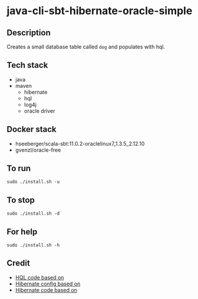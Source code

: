 # java-cli-sbt-hibernate-oracle-simple

## Description
Creates a small database table
called `dog` and populates with
hql.

## Tech stack
- java
- maven
  - hibernate
  - hql
  - log4j
  - oracle driver

## Docker stack
- hseeberger/scala-sbt:11.0.2-oraclelinux7_1.3.5_2.12.10
- gvenzl/oracle-free

## To run
`sudo ./install.sh -u`

## To stop
`sudo ./install.sh -d`

## For help
`sudo ./install.sh -h`

## Credit
- [HQL code based on](https://www.journaldev.com/2954/hibernate-query-language-hql-example-tutorial)
- [Hibernate config based on](https://www.theserverside.com/blog/Coffee-Talk-Java-News-Stories-and-Opinions/An-example-hibernatecfgxml-for-MySQL-8-and-Hibernate-5)
- [Hibernate code based on](https://github.com/lokeshgupta1981/hibernate/tree/master/hibernate-hello-world)
